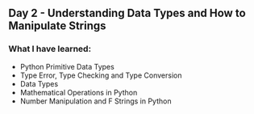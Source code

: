 ## Day 2 - Understanding Data Types and How to Manipulate Strings

### What I have learned:
- Python Primitive Data Types
- Type Error, Type Checking and Type Conversion
- Data Types
- Mathematical Operations in Python
- Number Manipulation and F Strings in Python
